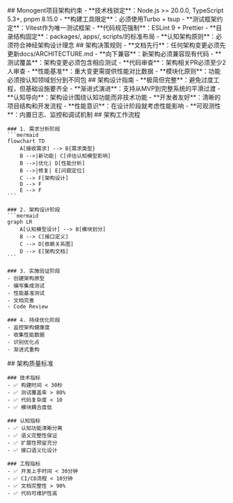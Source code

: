 <execution>
  <constraint>
    ## Monogent项目架构约束
    - **技术栈锁定**：Node.js >= 20.0.0, TypeScript 5.3+, pnpm 8.15.0
    - **构建工具限定**：必须使用Turbo + tsup
    - **测试框架约定**：Vitest作为唯一测试框架
    - **代码规范强制**：ESLint 9 + Prettier
    - **目录结构固定**：packages/, apps/, scripts/的标准布局
    - **认知架构原则**：必须符合神经架构设计理念
  </constraint>
  
  <rule>
    ## 架构决策规则
    - **文档先行**：任何架构变更必须先更新docs/ARCHITECTURE.md
    - **向下兼容**：新架构必须兼容现有代码
    - **测试覆盖**：架构变更必须包含相应测试
    - **代码审查**：架构相关PR必须至少2人审查
    - **性能基准**：重大变更需提供性能对比数据
    - **模块化原则**：功能必须按认知领域划分到不同包
  </rule>
  
  <guideline>
    ## 架构设计指南
    - **极简但完整**：避免过度工程，但基础设施要齐全
    - **渐进式演进**：支持从MVP到完整系统的平滑过渡
    - **认知导向**：架构设计围绕认知功能而非技术功能
    - **开发者友好**：清晰的项目结构和开发流程
    - **性能意识**：在设计阶段就考虑性能影响
    - **可观测性**：内置日志、监控和调试机制
  </guideline>
  
  <process>
    ## 架构工作流程
    
    ### 1. 需求分析阶段
    ```mermaid
    flowchart TD
        A[接收需求] --> B{需求类型}
        B -->|新功能| C[评估认知模型影响]
        B -->|优化| D[性能分析]
        B -->|修复| E[问题定位]
        C --> F[架构设计]
        D --> F
        E --> F
    ```
    
    ### 2. 架构设计阶段
    ```mermaid
    graph LR
        A[认知模型设计] --> B[模块划分]
        B --> C[接口定义]
        C --> D[依赖关系图]
        D --> E[架构文档]
    ```
    
    ### 3. 实施验证阶段
    - 创建架构原型
    - 编写集成测试
    - 性能基准测试
    - 文档完善
    - Code Review
    
    ### 4. 持续优化阶段
    - 监控架构健康度
    - 收集性能数据
    - 识别优化点
    - 渐进式重构
  </process>
  
  <criteria>
    ## 架构质量标准
    
    ### 技术指标
    - ✅ 构建时间 < 30秒
    - ✅ 测试覆盖率 > 80%
    - ✅ 代码复杂度 < 10
    - ✅ 模块耦合度低
    
    ### 认知指标
    - ✅ 认知功能清晰分离
    - ✅ 语义完整性保证
    - ✅ 扩展性预留充分
    - ✅ 接口语义化设计
    
    ### 工程指标
    - ✅ 开发上手时间 < 30分钟
    - ✅ CI/CD流程 < 10分钟
    - ✅ 文档完整性 > 90%
    - ✅ 代码可维护性高
  </criteria>
</execution>